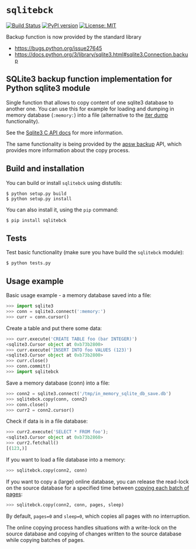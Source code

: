 # `sqlitebck`

[![Build Status](https://travis-ci.org/husio/python-sqlite3-backup.svg?branch=master)](https://travis-ci.org/husio/python-sqlite3-backup)
[![PyPI version](https://badge.fury.io/py/sqlitebck.svg)](https://badge.fury.io/py/sqlitebck)
[![License: MIT](https://img.shields.io/badge/License-MIT-yellow.svg)](https://opensource.org/licenses/MIT)


Backup function is now provided by the standard library 
- https://bugs.python.org/issue27645
- https://docs.python.org/3/library/sqlite3.html#sqlite3.Connection.backup


## SQLite3 backup function implementation for Python sqlite3 module

Single function that allows to copy content of one sqlite3 database to another one. You can use this for example for loading and dumping in memory database (`:memory:`) into a file (alternative to the [iter dump](https://docs.python.org/2/library/sqlite3.html#sqlite3.Connection.iterdump) functionality).

See the [Sqlite3 C API docs](http://www.sqlite.org/c3ref/backup_finish.html) for more information.

The same functionality is being provided by the [apsw backup](https://rogerbinns.github.io/apsw/backup.html) API, which provides more information about the copy process.


## Build and installation

You can build or install `sqlitebck` using distutils:

    $ python setup.py build
    $ python setup.py install

You can also install it, using the `pip` command:

    $ pip install sqlitebck



## Tests

Test basic functionality (make sure you have build the `sqlitebck` module):

    $ python tests.py


## Usage example

Basic usage example - a memory database saved into a file:


```python
>>> import sqlite3
>>> conn = sqlite3.connect(':memory:')
>>> curr = conn.cursor()
```

Create a table and put there some data:

```python
>>> curr.execute('CREATE TABLE foo (bar INTEGER)')
<sqlite3.Cursor object at 0xb73b2800>
>>> curr.execute('INSERT INTO foo VALUES (123)')
<sqlite3.Cursor object at 0xb73b2800>
>>> curr.close()
>>> conn.commit()
>>> import sqlitebck
```

Save a memory database (conn) into a file:

```python
>>> conn2 = sqlite3.connect('/tmp/in_memory_sqlite_db_save.db')
>>> sqlitebck.copy(conn, conn2)
>>> conn.close()
>>> curr2 = conn2.cursor()
```

Check if data is in a file database:

```python
>>> curr2.execute('SELECT * FROM foo');
<sqlite3.Cursor object at 0xb73b2860>
>>> curr2.fetchall()
[(123,)]
```

If you want to load a file database into a memory:

```python
>>> sqlitebck.copy(conn2, conn)
```

If you want to copy a (large) online database, you can release the read-lock on the source database for a specified time between [copying each batch of pages](https://sqlite.org/c3ref/backup_finish.html#sqlite3backupstep):

```python
>>> sqlitebck.copy(conn2, conn, pages, sleep)
```

By default, `pages=0` and `sleep=0`, which copies all pages with no interruption.

The online copying process handles situations with a write-lock on the source database and copying of changes written to the source database while copying batches of pages.
